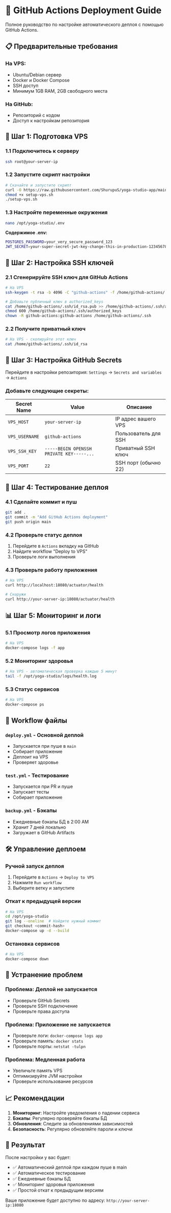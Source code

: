 # 🚀 GitHub Actions Deployment Guide

Полное руководство по настройке автоматического деплоя с помощью GitHub Actions.

## 📋 Предварительные требования

### На VPS:
- Ubuntu/Debian сервер
- Docker и Docker Compose
- SSH доступ
- Минимум 1GB RAM, 2GB свободного места

### На GitHub:
- Репозиторий с кодом
- Доступ к настройкам репозитория

## 🔧 Шаг 1: Подготовка VPS

### 1.1 Подключитесь к серверу
```bash
ssh root@your-server-ip
```

### 1.2 Запустите скрипт настройки
```bash
# Скачайте и запустите скрипт
curl -O https://raw.githubusercontent.com/ShurupuS/yoga-studio-app/main/setup-vps.sh
chmod +x setup-vps.sh
./setup-vps.sh
```

### 1.3 Настройте переменные окружения
```bash
nano /opt/yoga-studio/.env
```

**Содержимое .env:**
```bash
POSTGRES_PASSWORD=your_very_secure_password_123
JWT_SECRET=your-super-secret-jwt-key-change-this-in-production-123456789
```

## 🔑 Шаг 2: Настройка SSH ключей

### 2.1 Сгенерируйте SSH ключ для GitHub Actions
```bash
# На VPS
ssh-keygen -t rsa -b 4096 -C "github-actions" -f /home/github-actions/.ssh/id_rsa

# Добавьте публичный ключ в authorized_keys
cat /home/github-actions/.ssh/id_rsa.pub >> /home/github-actions/.ssh/authorized_keys
chmod 600 /home/github-actions/.ssh/authorized_keys
chown -R github-actions:github-actions /home/github-actions/.ssh
```

### 2.2 Получите приватный ключ
```bash
# На VPS - скопируйте этот ключ
cat /home/github-actions/.ssh/id_rsa
```

## 🔐 Шаг 3: Настройка GitHub Secrets

Перейдите в настройки репозитория: `Settings` → `Secrets and variables` → `Actions`

### Добавьте следующие секреты:

| Secret Name | Value | Описание |
|-------------|-------|----------|
| `VPS_HOST` | `your-server-ip` | IP адрес вашего VPS |
| `VPS_USERNAME` | `github-actions` | Пользователь для SSH |
| `VPS_SSH_KEY` | `-----BEGIN OPENSSH PRIVATE KEY-----...` | Приватный SSH ключ |
| `VPS_PORT` | `22` | SSH порт (обычно 22) |

## 🚀 Шаг 4: Тестирование деплоя

### 4.1 Сделайте коммит и пуш
```bash
git add .
git commit -m "Add GitHub Actions deployment"
git push origin main
```

### 4.2 Проверьте статус деплоя
1. Перейдите в `Actions` вкладку на GitHub
2. Найдите workflow "Deploy to VPS"
3. Проверьте логи выполнения

### 4.3 Проверьте работу приложения
```bash
# На VPS
curl http://localhost:18080/actuator/health

# Снаружи
curl http://your-server-ip:18080/actuator/health
```

## 📊 Шаг 5: Мониторинг и логи

### 5.1 Просмотр логов приложения
```bash
# На VPS
docker-compose logs -f app
```

### 5.2 Мониторинг здоровья
```bash
# На VPS - автоматическая проверка каждые 5 минут
tail -f /opt/yoga-studio/logs/health.log
```

### 5.3 Статус сервисов
```bash
# На VPS
docker-compose ps
```

## 🔄 Workflow файлы

### `deploy.yml` - Основной деплой
- Запускается при пуше в `main`
- Собирает приложение
- Деплоит на VPS
- Проверяет здоровье

### `test.yml` - Тестирование
- Запускается при PR и пуше
- Запускает тесты
- Собирает приложение

### `backup.yml` - Бэкапы
- Ежедневные бэкапы БД в 2:00 AM
- Хранит 7 дней локально
- Загружает в GitHub Artifacts

## 🛠️ Управление деплоем

### Ручной запуск деплоя
1. Перейдите в `Actions` → `Deploy to VPS`
2. Нажмите `Run workflow`
3. Выберите ветку и запустите

### Откат к предыдущей версии
```bash
# На VPS
cd /opt/yoga-studio
git log --oneline  # Найдите нужный коммит
git checkout <commit-hash>
docker-compose up -d --build
```

### Остановка сервисов
```bash
# На VPS
docker-compose down
```

## 🚨 Устранение проблем

### Проблема: Деплой не запускается
- Проверьте GitHub Secrets
- Проверьте SSH подключение
- Проверьте права доступа

### Проблема: Приложение не запускается
- Проверьте логи: `docker-compose logs app`
- Проверьте память: `docker stats`
- Проверьте порты: `netstat -tulpn`

### Проблема: Медленная работа
- Увеличьте память VPS
- Оптимизируйте JVM настройки
- Проверьте использование ресурсов

## 📈 Рекомендации

1. **Мониторинг**: Настройте уведомления о падении сервиса
2. **Бэкапы**: Регулярно проверяйте бэкапы БД
3. **Обновления**: Следите за обновлениями зависимостей
4. **Безопасность**: Регулярно обновляйте пароли и ключи

## 🎯 Результат

После настройки у вас будет:
- ✅ Автоматический деплой при каждом пуше в main
- ✅ Автоматическое тестирование
- ✅ Ежедневные бэкапы БД
- ✅ Мониторинг здоровья приложения
- ✅ Простой откат к предыдущим версиям

Ваше приложение будет доступно по адресу: `http://your-server-ip:18080`
